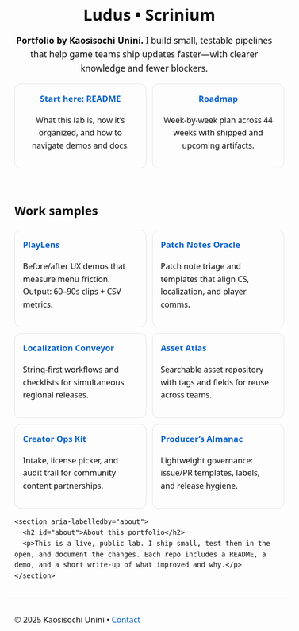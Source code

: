 <!doctype html>
<html lang="en">
<head>
  <meta charset="utf-8">
  <title>Ludus • Scrinium — Game Knowledge & Ops Portfolio</title>
  <meta name="viewport" content="width=device-width, initial-scale=1">
  <meta name="description" content="I build small, testable pipelines that help game teams ship updates with clearer knowledge and fewer blockers. See demos, roadmaps, and write-ups.">
  <style>
    :root { --max: 70rem; --pad: 1rem; }
    body { margin: 0; font: 16px/1.6 system-ui, -apple-system, Segoe UI, Roboto, sans-serif; color: #111; }
    .wrap { max-width: var(--max); margin: 0 auto; padding: var(--pad); }
    header { padding-block: 1.25rem; }
    h1 { margin: .25rem 0; line-height: 1.2; }
    .lede { font-size: 1.1rem; max-width: 52ch; }
    nav ul, .grid { list-style: none; padding: 0; margin: 0; display: grid; gap: .75rem; }
    .grid { grid-template-columns: repeat(auto-fit, minmax(16rem, 1fr)); margin-top: 1rem; }
    .card { border: 1px solid #e6e6e6; border-radius: .75rem; padding: 1rem; }
    .card h3 { margin-top: 0; font-size: 1.05rem; }
    a { color: #0b63ce; text-decoration: none; }
    a:focus, a:hover { text-decoration: underline; }
    .visually-hidden { position: absolute; left: -9999px; width: 1px; height: 1px; overflow: hidden; }
    footer { border-top: 1px solid #eee; margin-top: 1rem; padding: 1rem 0; }
  </style>
</head>
<body>
  <a class="visually-hidden" href="#main">Skip to main content</a>

  <header class="wrap" role="banner">
    <h1>Ludus • Scrinium</h1>
    <p class="lede"><strong>Portfolio by Kaosisochi Unini.</strong> I build small, testable pipelines that help game teams ship updates faster—with clearer knowledge and fewer blockers.</p>
    <nav aria-label="Primary">
      <ul class="grid" role="list">
        <li class="card">
          <h3><a href="https://github.com/ludus-scrinium/ludus-scrinium-hub/blob/main/README.md">Start here: README</a></h3>
          <p>What this lab is, how it’s organized, and how to navigate demos and docs.</p>
        </li>
        <li class="card">
          <h3><a href="https://github.com/ludus-scrinium/ludus-scrinium-hub/blob/main/docs/roadmap.md">Roadmap</a></h3>
          <p>Week-by-week plan across 44 weeks with shipped and upcoming artifacts.</p>
        </li>
      </ul>
    </nav>
  </header>

  <main id="main" class="wrap">
    <section aria-labelledby="projects">
      <h2 id="projects">Work samples</h2>
      <div class="grid" role="list">
        <article class="card" role="listitem">
          <h3><a href="https://github.com/ludus-scrinium/playlens/blob/main/README.md">PlayLens</a></h3>
          <p>Before/after UX demos that measure menu friction. Output: 60–90s clips + CSV metrics.</p>
        </article>
        <article class="card" role="listitem">
          <h3><a href="https://github.com/ludus-scrinium/patch-notes-oracle/blob/main/README.md">Patch Notes Oracle</a></h3>
          <p>Patch note triage and templates that align CS, localization, and player comms.</p>
        </article>
        <article class="card" role="listitem">
          <h3><a href="https://github.com/ludus-scrinium/localization-conveyor/blob/main/README.md">Localization Conveyor</a></h3>
          <p>String-first workflows and checklists for simultaneous regional releases.</p>
        </article>
        <article class="card" role="listitem">
          <h3><a href="https://github.com/ludus-scrinium/asset-atlas/blob/main/README.md">Asset Atlas</a></h3>
          <p>Searchable asset repository with tags and fields for reuse across teams.</p>
        </article>
        <article class="card" role="listitem">
          <h3><a href="https://github.com/ludus-scrinium/creator-ops-kit/blob/main/README.md">Creator Ops Kit</a></h3>
          <p>Intake, license picker, and audit trail for community content partnerships.</p>
        </article>
        <article class="card" role="listitem">
          <h3><a href="https://github.com/ludus-scrinium/producers-almanac/blob/main/README.md">Producer’s Almanac</a></h3>
          <p>Lightweight governance: issue/PR templates, labels, and release hygiene.</p>
        </article>
      </div>
    </section>

    <section aria-labelledby="about">
      <h2 id="about">About this portfolio</h2>
      <p>This is a live, public lab. I ship small, test them in the open, and document the changes. Each repo includes a README, a demo, and a short write-up of what improved and why.</p>
    </section>
  </main>

  <footer class="wrap">
    <p>&copy; <span id="y">2025</span> Kaosisochi Unini • <a href="mailto:contact@example.com">Contact</a></p>
    <script>document.getElementById('y').textContent = new Date().getFullYear();</script>
  </footer>
</body>
</html>

